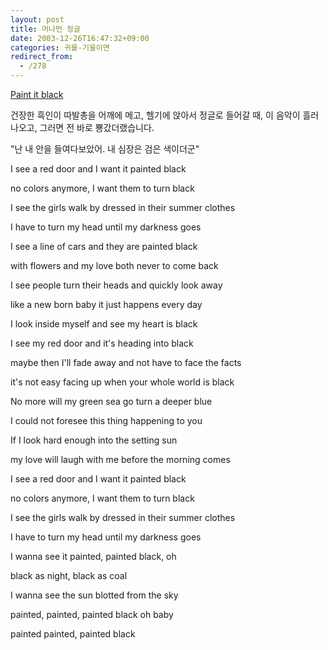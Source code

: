 ```yaml
---
layout: post
title: 머나먼 정글
date: 2003-12-26T16:47:32+09:00
categories: 귀를-기울이면
redirect_from:
  - /278
---
```


<a href="http://eouia.net/archives/000565.html" target=bb>Paint it black</a>

건장한 흑인이 따발총을 어깨에 메고, 헬기에 앉아서 정글로 들어갈 때, 이 음악이 흘러나오고, 그러면 전 바로 뿅갔더랬습니다.

"난 내 안을 들여다보았어. 내 심장은 검은 색이더군"

I see a red door and I want it painted black

no colors anymore, I want them to turn black

I see the girls walk by dressed in their summer clothes

I have to turn my head until my darkness goes

I see a line of cars and they are painted black

with flowers and my love both never to come back

I see people turn their heads and quickly look away

like a new born baby it just happens every day

I look inside myself and see my heart is black

I see my red door and it's heading into black

maybe then I'll fade away and not have to face the facts

it's not easy facing up when your whole world is black

No more will my green sea go turn a deeper blue

I could not foresee this thing happening to you

If I look hard enough into the setting sun

my love will laugh with me before the morning comes

I see a red door and I want it painted black

no colors anymore, I want them to turn black

I see the girls walk by dressed in their summer clothes

I have to turn my head until my darkness goes

I wanna see it painted, painted black, oh

black as night, black as coal

I wanna see the sun blotted from the sky

painted, painted, painted black oh baby

painted painted, painted black


